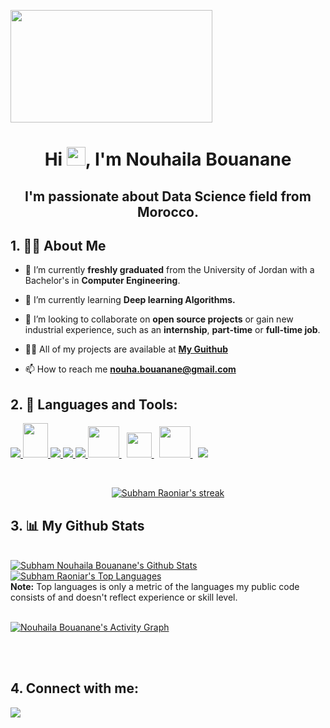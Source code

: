 <a href="#"><img width="80%" src="https://cdni.iconscout.com/illustration/premium/thumb/woman-working-on-data-analysis-5405129-4525621.png" height="180px" /></a>
<h1 align="center">Hi <img src="https://raw.githubusercontent.com/MartinHeinz/MartinHeinz/master/wave.gif" width="30px">, I'm Nouhaila Bouanane</h1>
<h2 align="center">I'm passionate about Data Science field from Morocco.</h2>


## 1. 🙋‍♂️ About Me

- 🔭 I’m currently **freshly graduated** from the University of Jordan with a Bachelor's in **Computer Engineering**.

- 🌱 I’m currently learning **Deep learning Algorithms.**

- 👯 I’m looking to collaborate on **open source projects** or gain new industrial experience, such as an **internship**, **part-time** or **full-time job**.

- 👨‍💻 All of my projects are available at **[My Guithub](https://github.com/NouhailaBouanane1)**

- 📫 How to reach me **nouha.bouanane@gmail.com**


## 2. 🚀 Languages and Tools:

<p align="left"> 
<a href="https://www.python.org" target="_blank"> <img src="https://img.icons8.com/color/48/000000/python.png"/> 
    <a href="https://www.microsoft.com/fr-fr/sql-server/sql-server-downloads" target="_blank"> <img src="https://www.svgrepo.com/show/303229/microsoft-sql-server-logo.svg" width="40" height="55"/> 
    <a href="https://www.w3.org/html/" target="_blank"> <img src="https://img.icons8.com/color/48/000000/html-5.png"/> </a> 
    <a href="https://www.w3schools.com/css/" target="_blank"> <img src="https://img.icons8.com/color/48/000000/css3.png"/> </a> 
    <a href="https://getbootstrap.com" target="_blank"> <img src="https://img.icons8.com/color/48/000000/bootstrap.png"/> </a> 
    </a> 
    </a> 
    <a style="padding-right:8px;" href="https://www.java.com/fr/download/" target="_blank"> <img src="https://encrypted-tbn0.gstatic.com/images?q=tbn:ANd9GcRhtrWciuRKqokrs79GzhERWynAXj3ICPUk7NDwGfaWNx83mqxgK5kilxzlbs392-cGy-g&usqp=CAU" width="50" height="50"/> 
    <a style="padding-right:8px;" href="https://www.jetbrains.com/clion/promo/?source=google&medium=cpc&campaign=11958227979&term=c%2B%2B%20editor%20download&gclid=CjwKCAjwrZOXBhACEiwA0EoRD7ECDhyjwdwJUkVc68inruBOS-jyM-Aw6PUzlyqaWeeEWHFd17WnzRoCG28QAvD_BwE" target="_blank"> <img src="https://upload.wikimedia.org/wikipedia/commons/thumb/1/18/ISO_C%2B%2B_Logo.svg/306px-ISO_C%2B%2B_Logo.svg.png" width="40" height="40"/> 
    </a>
     <a style="padding-right:8px;" href="https://flutter.dev/?gclid=CjwKCAjwrZOXBhACEiwA0EoRD4JXuRXAaLEILCed3g5SqEblrUP_Cv0XRFlvy9mF0mbba0d-YkWthBoCUH0QAvD_BwE&gclsrc=aw.ds" target="_blank"> <img src="https://play-lh.googleusercontent.com/5e7z5YCt7fplN4qndpYzpJjYmuzM2WSrfs35KxnEw-Ku1sClHRWHoIDSw3a3YS5WpGcI" width="50" height="50"/> 
    </a>
     </a> 
    <a href="https://firebase.google.com/" target="_blank"> <img src="https://img.icons8.com/color/48/000000/firebase.png"/> </a> 
    </a>   
     </a> 
   </a> 
  </a>
     </a>
</p>

<!-- [![React Badge](https://img.shields.io/badge/-React-61DBFB?style=for-the-badge&labelColor=black&logo=react&logoColor=61DBFB)](#)  [![Javascript Badge](https://img.shields.io/badge/-Javascript-F0DB4F?style=for-the-badge&labelColor=black&logo=javascript&logoColor=F0DB4F)](#) [![Typescript Badge](https://img.shields.io/badge/-Typescript-007acc?style=for-the-badge&labelColor=black&logo=typescript&logoColor=007acc)](#) [![Nodejs Badge](https://img.shields.io/badge/-Nodejs-3C873A?style=for-the-badge&labelColor=black&logo=node.js&logoColor=3C873A)](#) [![GraphQL Badge](https://img.shields.io/badge/-GraphQl-e535ab?style=for-the-badge&labelColor=black&logo=node.js&logoColor=e535ab)](#) -->
<br/>

<p align="center">
    <a href="https://github.com/NouhailaBouanane1/github-readme-streak-stats">
        <img title="🔥 Get streak stats for your profile at git.io/streak-stats" alt="Subham Raoniar's streak" src="https://github-readme-streak-stats.herokuapp.com/?user=NouhailaBouanane1&theme=jolly&hide_border=true&stroke=0000&background=060A0CD0"/>
    </a>
</p>

## 3. 📊 My Github Stats

  <br/>
    <a href="https://github.com/NouhailaBouanane1/github-readme-stats"><img alt="Subham Nouhaila Bouanane's Github Stats" src="https://github-readme-stats.vercel.app/api?username=NouhailaBouanane1&show_icons=true&count_private=true&theme=cobalt&hide_border=true&bg_color=0D1117" /></a>
  <a href="https://github.com/NouhailaBouanane1/github-readme-stats"><img alt="Subham Raoniar's Top Languages" src="https://github-readme-stats.vercel.app/api/top-langs/?username=NouhailaBouanane1&langs_count=8&count_private=true&layout=compact&theme=cobalt&hide_border=true&bg_color=0D1117" /></a>
  <br/>
  <b>Note:</b> Top languages is only a metric of the languages my public code consists of and doesn't reflect experience or skill level.


<br/>
<br/>

<a href="https://github.com/NouhailaBouanane1/github-readme-activity-graph"><img alt="Nouhaila Bouanane's Activity Graph" src="https://activity-graph.herokuapp.com/graph?username=NouhailaBouanane1&bg_color=0D1117&color=ec0c81&line=ec0c81&point=FFFFFF&hide_border=true" /></a>

<br/>
<br/>

## 4. Connect with me:
<p align="left">

<a href = "https://www.linkedin.com/in/nouhaila-bouanane-4a1313242/(https://www.linkedin.com/in/nouhaila-bouanane-4a1313242/)"><img src="https://img.icons8.com/fluent/48/000000/linkedin.png"/></a></p>
